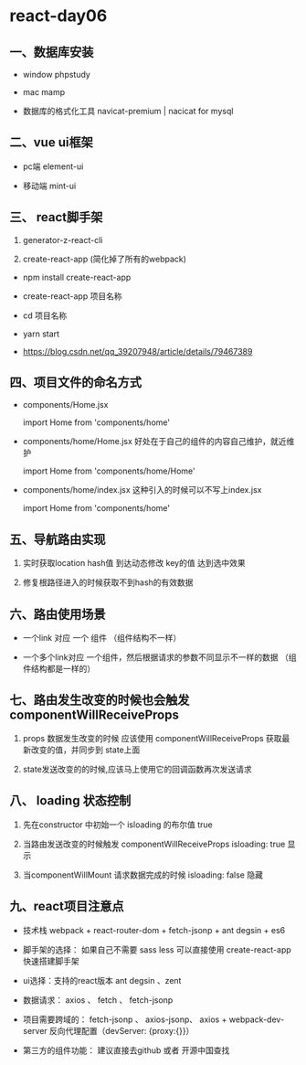 # react-day06 

## 一、数据库安装

+ window  phpstudy 

+ mac     mamp    

+ 数据库的格式化工具  navicat-premium  | nacicat for mysql  


## 二、vue ui框架  

+ pc端  element-ui    

+ 移动端 mint-ui  


## 三、 react脚手架  

1. generator-z-react-cli

2. create-react-app (简化掉了所有的webpack)

  + npm install create-react-app 

  + create-react-app 项目名称    

  + cd 项目名称 

  + yarn start   

  + https://blog.csdn.net/qq_39207948/article/details/79467389


## 四、项目文件的命名方式  

+ components/Home.jsx  

  import Home from 'components/home'

+ components/home/Home.jsx    好处在于自己的组件的内容自己维护，就近维护    

  import Home from 'components/home/Home'

+ components/home/index.jsx   这种引入的时候可以不写上index.jsx   

  import Home from 'components/home'


## 五、导航路由实现 

1. 实时获取location hash值 到达动态修改 key的值 达到选中效果   

2. 修复根路径进入的时候获取不到hash的有效数据    


## 六、路由使用场景   

+ 一个link 对应 一个 组件   （组件结构不一样） 

+ 一个多个link对应 一个组件，然后根据请求的参数不同显示不一样的数据 （组件结构都是一样的）


## 七、路由发生改变的时候也会触发 componentWillReceiveProps 

1. props 数据发生改变的时候 应该使用 componentWillReceiveProps 获取最新改变的值，并同步到 state上面      

2. state发送改变的的时候,应该马上使用它的回调函数再次发送请求   

## 八、 loading 状态控制  

1. 先在constructor 中初始一个  isloading 的布尔值  true  

2. 当路由发送改变的时候触发 componentWillReceiveProps isloading: true   显示

3. 当componentWillMount 请求数据完成的时候  isloading: false    隐藏  


## 九、react项目注意点  

+ 技术栈 webpack + react-router-dom + fetch-jsonp + ant degsin + es6 

+ 脚手架的选择： 如果自己不需要 sass less 可以直接使用 create-react-app 快速搭建脚手架   

+ ui选择：支持的react版本  ant degsin 、zent 

+ 数据请求： axios 、 fetch 、 fetch-jsonp   

+ 项目需要跨域的： fetch-jsonp 、 axios-jsonp、 axios + webpack-dev-server 反向代理配置（devServer: {proxy:{}}）

+ 第三方的组件功能： 建议直接去github 或者 开源中国查找  
